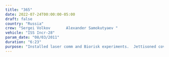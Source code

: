 ```yaml
---
title: "365"
date: 2022-07-24T00:00:00-05:00
draft: false
country: "Russia"
crew: "Sergei Volkov       Alexander Samokutyaev "
vehicle: "ISS Incr-28"
param_date: "08/03/2011"
duration: "6:23"
purpose: "Installed laser comm and Biorisk experiments.  Jettisoned covers of laser experiment. After delay due to broken rcvr antenna, deployed ham radio satellite Radioskaf-V/Arissat-1.  Removed SM-MRM1 Kurs antenna from SM.  Took photos of materials experiments, degraded antenna and images of Russian space heroes.  Due to time, did not relocate strela crane from DC1 to MRM1.  "
---
```


